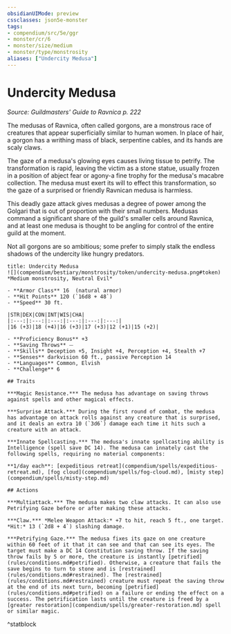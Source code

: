 ```yaml
---
obsidianUIMode: preview
cssclasses: json5e-monster
tags:
- compendium/src/5e/ggr
- monster/cr/6
- monster/size/medium
- monster/type/monstrosity
aliases: ["Undercity Medusa"]
---
```

# Undercity Medusa
*Source: Guildmasters' Guide to Ravnica p. 222*  

The medusas of Ravnica, often called gorgons, are a monstrous race of creatures that appear superficially similar to human women. In place of hair, a gorgon has a writhing mass of black, serpentine cables, and its hands are scaly claws.

The gaze of a medusa's glowing eyes causes living tissue to petrify. The transformation is rapid, leaving the victim as a stone statue, usually frozen in a position of abject fear or agony-a fine trophy for the medusa's macabre collection. The medusa must exert its will to effect this transformation, so the gaze of a surprised or friendly Ravnican medusa is harmless.

This deadly gaze attack gives medusas a degree of power among the Golgari that is out of proportion with their small numbers. Medusas command a significant share of the guild's smaller cells around Ravnica, and at least one medusa is thought to be angling for control of the entire guild at the moment.

Not all gorgons are so ambitious; some prefer to simply stalk the endless shadows of the undercity like hungry predators.

```ad-statblock
title: Undercity Medusa
![](compendium/bestiary/monstrosity/token/undercity-medusa.png#token)
*Medium monstrosity, Neutral Evil*

- **Armor Class** 16  (natural armor)
- **Hit Points** 120 (`16d8 + 48`)
- **Speed** 30 ft.

|STR|DEX|CON|INT|WIS|CHA|
|:---:|:---:|:---:|:---:|:---:|:---:|
|16 (+3)|18 (+4)|16 (+3)|17 (+3)|12 (+1)|15 (+2)|

- **Proficiency Bonus** +3
- **Saving Throws** ⏤
- **Skills** Deception +5, Insight +4, Perception +4, Stealth +7
- **Senses** darkvision 60 ft., passive Perception 14
- **Languages** Common, Elvish
- **Challenge** 6

## Traits

***Magic Resistance.*** The medusa has advantage on saving throws against spells and other magical effects.

***Surprise Attack.*** During the first round of combat, the medusa has advantage on attack rolls against any creature that is surprised, and it deals an extra 10 (`3d6`) damage each time it hits such a creature with an attack.

***Innate Spellcasting.*** The medusa's innate spellcasting ability is Intelligence (spell save DC 14). The medusa can innately cast the following spells, requiring no material components:

**1/day each**: [expeditious retreat](compendium/spells/expeditious-retreat.md), [fog cloud](compendium/spells/fog-cloud.md), [misty step](compendium/spells/misty-step.md)

## Actions

***Multiattack.*** The medusa makes two claw attacks. It can also use Petrifying Gaze before or after making these attacks.

***Claw.*** *Melee Weapon Attack:* +7 to hit, reach 5 ft., one target. *Hit:* 13 (`2d8 + 4`) slashing damage.

***Petrifying Gaze.*** The medusa fixes its gaze on one creature within 60 feet of it that it can see and that can see its eyes. The target must make a DC 14 Constitution saving throw. If the saving throw fails by 5 or more, the creature is instantly [petrified](rules/conditions.md#petrified). Otherwise, a creature that fails the save begins to turn to stone and is [restrained](rules/conditions.md#restrained). The [restrained](rules/conditions.md#restrained) creature must repeat the saving throw at the end of its next turn, becoming [petrified](rules/conditions.md#petrified) on a failure or ending the effect on a success. The petrification lasts until the creature is freed by a [greater restoration](compendium/spells/greater-restoration.md) spell or similar magic.
```
^statblock